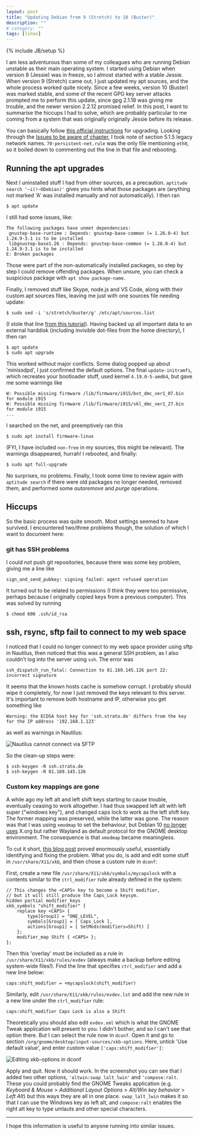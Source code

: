 ```yaml
---
layout: post
title: "Updating Debian from 9 (Stretch) to 10 (Buster)"
description: ""
# category: ""
tags: [linux]
---
```

{% include JB/setup %}

I am less adventurous than some of my colleagues who are running Debian unstable as their main operating system. I started using Debian when version 8 (Jessie) was in freeze,
so I almost started with a stable Jessie. When version 9 (Stretch) came out, I just updated my apt sources, and the whole process worked quite nicely. Since a few weeks,
version 10 (Buster) was marked stable, and some of the recent GPG key server attacks prompted me to perform this update, since gpg 2.1.18 was giving me trouble, and the
newer version 2.2.12 promised relief. In this post, I want to summarise the hiccups I had to solve, which are probably particular to me coming from a system that was
originally originally Jessie before its release.

You can basically follow [this official instructions](https://www.debian.org/releases/buster/mips/release-notes/ch-upgrading.en.html) for upgrading. Looking through the
[Issues to be aware of chapter](https://www.debian.org/releases/buster/mips/release-notes/ch-information.en.html), I took note of section 5.1.5 legacy network names.
`70-persistent-net.rule` was the only file mentioning `eth0`, so it boiled down to commenting out the line in that file and rebooting.

## Running the apt upgrades

Next I uninstalled stuff I had from other sources, as a precaution. `aptitude search '~i(!~ODebian)'` gives you hints what those packages are (anything not marked 'A' was
installed manually and not automatically). I then ran

    $ apt update

I still had some issues, like:

    The following packages have unmet dependencies:
     gnustep-base-runtime : Depends: gnustep-base-common (= 1.26.0-4) but 1.24.9-3.1 is to be installed
     libgnustep-base1.26 : Depends: gnustep-base-common (= 1.26.0-4) but 1.24.9-3.1 is to be installed
    E: Broken packages

Those were part of the non-automatically installed packages, so step by step I could remove offending packages.
When unsure, you can check a suspicious package with `apt show package-name`. 

Finally, I removed stuff like Skype, node.js and VS Code, along with their custom apt sources files, leaving me just with one
sources file needing update:

    $ sudo sed -i 's/stretch/buster/g' /etc/apt/sources.list

(I stole that line [from this tutorial](https://linuxconfig.org/how-to-upgrade-debian-9-stretch-to-debian-10-buster)).
Having backed up all important data to an external harddisk (including invisible dot-files from the home directory), I then ran

    $ apt update
    $ sudo apt upgrade

This worked without major conflicts. Some dialog popped up about 'minissdpd', I just confirmed the default options.
The final `update-initramfs`, which recreates your bootloader stuff, used kernel `4.19.0-5-amd64`, but
gave me some warnings like

    W: Possible missing firmware /lib/firmware/i915/bxt_dmc_ver1_07.bin for module i915
    W: Possible missing firmware /lib/firmware/i915/skl_dmc_ver1_27.bin for module i915
    ...

I searched on the net, and preemptively ran this

    $ sudo apt install firmware-linux

(FYI, I have included `non-free` in my sources, this might be relevant). The warnings disappeared, hurrah! I rebooted, and finally:

    $ sudo apt full-upgrade

No surprises, no problems. Finally, I took some time to review again with `aptitude search` if there were old packages no longer needed, removed them, and performed
some _autoremove_ and _purge_ operations.

## Hiccups

So the basic process was quite smooth. Most settings seemed to have survived. I encountered two/three problems though, the solution of which I want to document here:

### git has SSH problems

I could not push git repositories, because there was some key problem, giving me a line like

    sign_and_send_pubkey: signing failed: agent refused operation

It turned out to be related to permissions (I think they were too permissive, perhaps
because I originally copied keys from a previous computer). This was solved by running

    $ chmod 600 .ssh/id_rsa

## ssh, rsync, sftp fail to connect to my web space

I noticed that I could no longer connect to my web space provider using sftp in Nautilus, then noticed that this was a general SSH problem, as I also couldn't
log into the server using `ssh`. The error was

    ssh_dispatch_run_fatal: Connection to 81.169.145.126 port 22: incorrect signature

It seems that the known hosts cache is somehow corrupt. I probably should wipe it completely, for now I just removed the keys relevant to this server.
It's important to remove both hostname and IP, otherwise you get something like

    Warning: the ECDSA host key for 'ssh.strato.de' differs from the key for the IP address '192.168.1.123'

as well as warnings in Nautilus:

![Nautilus cannot connect via SFTP](/images/stretch-to-debian-sftp-problem.png)

So the clean-up steps were:

    $ ssh-keygen -R ssh.strato.de
    $ ssh-keygen -R 81.169.145.126

### Custom key mappings are gone

A while ago my left alt and left shift keys starting to cause trouble, eventually ceasing to work altogether. I had thus swapped left alt with left
super ("windows key"), and changed caps lock to work as the left shift key. The former mapping was preserved, while the latter was gone.
The reason was that I was using `xmodmap` to set the behaviour, but Debian 10 [no longer uses](https://wiki.debian.org/NewInBuster) X.org but rather
Wayland as default protocol for the GNOME desktop environment. The consequence is that `xmodmap` became meaningless.

To cut it short,
[this blog post](https://www.beatworm.co.uk/blog/keyboards/gnome-wayland-xkb) proved enormously useful, essentially identifying and fixing the
problem. What you do, is add and edit some stuff in `/usr/share/X11/xkb`, and then chose a custom rule in `dconf`:

First, create a new file `/usr/share/X11/xkb/symbols/mycapslock` with a contents similar to the `ctrl_modifier` rule already defined in the system:

```
// This changes the <CAPS> key to become a Shift modifier,
// but it will still produce the Caps_Lock keysym.
hidden partial modifier_keys
xkb_symbols "shift_modifier" {
    replace key <CAPS> {
        type[Group1] = "ONE_LEVEL",
        symbols[Group1] = [ Caps_Lock ],
        actions[Group1] = [ SetMods(modifiers=Shift) ]
    };
    modifier_map Shift { <CAPS> };
};
```

Then this 'overlay' must be included as a rule in `/usr/share/X11/xkb/rules/evdev` (always make a backup before editing system-wide files!).
Find the line that specifies `ctrl_modifier` and add a new line below:

    caps:shift_modifier = +mycapslock(shift_modifier)

Similarly, edit `/usr/share/X11/xkb/rules/evdev.lst` and add the new rule in a new line under the `ctrl_modifier` rule:

    caps:shift_modifier Caps Lock is also a Shift

Theoretically you should also edit `evdev.xml` which is what the GNOME Tweak application will present to you. I didn't bother, and so
I can't see that option there. But I can select the rule now in `dconf`. Open it and go to section 
`/org/gnome/desktop/input-sources/xkb-options`. Here, untick 'Use default value', and enter custom value `['caps:shift_modifier']`:

![Editing xkb-options in dconf](/images/stretch-to-debian-dconf-capsshift.png)

Apply and quit. Now it should work. In the screenshot you can see that I added two other options, `'altwin:swap_lalt_lwin'` and
`'compose:ralt`. These you could probably find the GNOME Tweaks application (e.g.  _Keyboard & Mouse_ > _Additional Layout Options_ >
_Alt/Win key behavior_ > _Left Alt_) but this ways they are all in one place. `swap_lalt_lwin` makes it so that I can use the Windows
key as left alt, and `compose:ralt` enables the right alt key to type umlauts and other special characters.

-----

I hope this information is useful to anyone running into similar issues.

